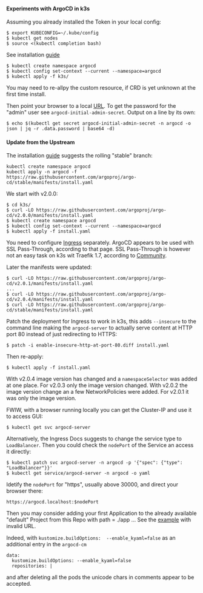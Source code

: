 #### Experiments with ArgoCD in k3s

Assuming you already installed the Token in your local config:

    $ export KUBECONFIG=~/.kube/config
    $ kubectl get nodes
    $ source <(kubectl completion bash)

See installation
[guide](https://argoproj.github.io/argo-cd/getting_started)

    $ kubectl create namespace argocd
    $ kubectl config set-context --current --namespace=argocd
    $ kubectl apply -f k3s/

You may need to re-allpy the custom resource, if CRD is yet unknown at
the first time install.

Then point  your browser  to a  local [URL](https://argocd.localhost).
To    get     the    password    for    the     "admin"    user    see
``argocd-initial-admin-secret``. Output on a line by its own:

    $ echo $(kubectl get secret argocd-initial-admin-secret -n argocd -o json | jq -r .data.password | base64 -d)

#### Update from the Upstream

The installation
[guide](https://argoproj.github.io/argo-cd/getting_started/) suggests
the rolling "stable" branch:

    kubectl create namespace argocd
	kubectl apply -n argocd -f https://raw.githubusercontent.com/argoproj/argo-cd/stable/manifests/install.yaml

We start with v2.0.0:

    $ cd k3s/
    $ curl -LO https://raw.githubusercontent.com/argoproj/argo-cd/v2.0.0/manifests/install.yaml
    $ kubectl create namespace argocd
    $ kubectl config set-context --current --namespace=argocd
    $ kubectl apply -f install.yaml

You need to configure
[Ingress](https://argoproj.github.io/argo-cd/operator-manual/ingress/)
separately.  ArgoCD appears to be used with SSL Pass-Through,
according to that page.  SSL Pass-Through is however not an easy task
on k3s wit Traefik 1.7, according to
[Community](https://community.traefik.io/t/tls-passthrough-with-sni-and-k3s/1437).

Later the manifests were updated:

    $ curl -LO https://raw.githubusercontent.com/argoproj/argo-cd/v2.0.1/manifests/install.yaml
    ...
    $ curl -LO https://raw.githubusercontent.com/argoproj/argo-cd/v2.0.4/manifests/install.yaml
    $ curl -LO https://raw.githubusercontent.com/argoproj/argo-cd/stable/manifests/install.yaml

Patch  the  deployment   for  Ingress  to  work  in   k3s,  this  adds
``--insecure``  to the  command line  making the  ``argocd-server`` to
actually serve content at HTTP port  80 instead of just redirecting to
HTTPS:

    $ patch -i enable-insecure-http-at-port-80.diff install.yaml

Then re-apply:

    $ kubectl apply -f install.yaml

With v2.0.4 image version has  changed and a ``namespaceSelector`` was
added at one  place. For v2.0.3 only the image  version changed.  With
v2.0.2 the image  version change an a few  NetworkPolicies were added.
For v2.0.1 it was only the image version.

FWIW, with  a browser running locally  you can get the  Cluster-IP and
use it to access GUI:

    $ kubectl get svc argocd-server

Alternatively, the Ingress Docs suggests to change the service type to
``LoadBalancer``.   Then  you  could  check the  ``nodePort``  of  the
Service an access it directly:

    $ kubectl patch svc argocd-server -n argocd -p '{"spec": {"type": "LoadBalancer"}}'
    $ kubectl get service/argocd-server -n argocd -o yaml

Idetify the ``nodePort`` for "https", usually above 30000, and direct
your browser there:

    https://argocd.localhost:$nodePort

Then you  may consider  adding your first  Application to  the already
available "default" Project  from this Repo with path =  ./app ... See
the [example](./k3s/hello-argocd.yaml) with invalid URL.

Indeed,  with ``kustomize.buildOptions:  --enable_kyaml=false`` as  an
additional entry in the ``argocd-cm``

    data:
      kustomize.buildOptions: --enable_kyaml=false
      repositories: |

and after deleting  all the pods the unicode chars  in comments appear
to be accepted.
